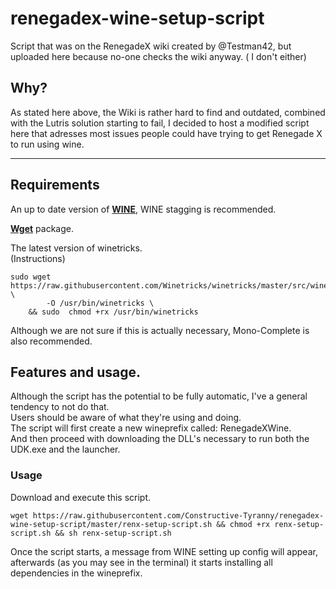 # renegadex-wine-setup-script
Script that was on the RenegadeX wiki created by @Testman42, but uploaded here because no-one checks the wiki anyway. ( I don't either)

## Why?
As stated here above, the Wiki is rather hard to find and outdated, combined with the Lutris solution starting to fail, I decided to host a modified script here that adresses most issues people could have trying to get Renegade X to run using wine.

---
## Requirements
An up to date version of **[WINE](https://wiki.winehq.org/Download)**, WINE stagging is recommended.

**[Wget](https://www.gnu.org/software/wget/)** package.

The latest version of winetricks.  
(Instructions)  
```shell  
sudo wget https://raw.githubusercontent.com/Winetricks/winetricks/master/src/winetricks \
        -O /usr/bin/winetricks \
    && sudo  chmod +rx /usr/bin/winetricks
```  

Although we are not sure if this is actually necessary, Mono-Complete is also recommended.


## Features and usage.
Although the script has the potential to be fully automatic, I've a general tendency to not do that.  
Users should be aware of what they're using and doing.  
The script will first create a new wineprefix called: RenegadeXWine.  
And then proceed with downloading the DLL's necessary to run both the UDK.exe and the launcher.

### Usage  
Download and execute this script.
```shell
wget https://raw.githubusercontent.com/Constructive-Tyranny/renegadex-wine-setup-script/master/renx-setup-script.sh && chmod +rx renx-setup-script.sh && sh renx-setup-script.sh
```  
Once the script starts, a message from WINE setting up config will appear, afterwards (as you may see in the terminal) it starts installing all dependencies in the wineprefix.
